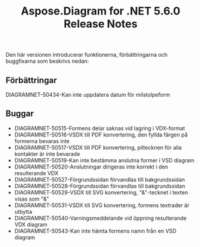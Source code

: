 ﻿---
title: Aspose.Diagram for .NET 5.6.0 Release Notes
type: docs
weight: 40
url: /sv/net/aspose-diagram-for-net-5-6-0-release-notes/
---
Den här versionen introducerar funktionerna, förbättringarna och buggfixarna som beskrivs nedan:
## **Förbättringar**
DIAGRAMNET-50434-Kan inte uppdatera datum för milstolpeform
## **Buggar**
- DIAGRAMNET-50515-Formens delar saknas vid lagring i VDX-format
- DIAGRAMNET-50516-VSDX till PDF konvertering, den fyllda färgen på formerna bevaras inte
- DIAGRAMNET-50517-VSDX till PDF konvertering, piltecknen för alla kontakter är inte bevarade
- DIAGRAMNET-50519-Kan inte bestämma anslutna former i VSD diagram
- DIAGRAMNET-50520-Anslutningar dirigeras inte korrekt i den resulterande VDX
- DIAGRAMNET-50527-Förgrundssidan förvandlas till bakgrundssidan
- DIAGRAMNET-50528-Förgrundssidan förvandlas till bakgrundssidan
- DIAGRAMNET-50529-VSDX till SVG konvertering, "&"-tecknet i texten visas som "&"
- DIAGRAMNET-50531-VSDX till SVG konvertering, formens textrader är utbytta
- DIAGRAMNET-50540-Varningsmeddelande vid öppning resulterande VDX diagram
- DIAGRAMNET-50543-Kan inte hämta formens namn från en VSD diagram

